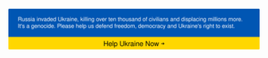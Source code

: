 [![Stand with Ukraine](https://raw.githubusercontent.com/vshymanskyy/StandWithUkraine/main/banner2-direct.svg)](https://savelife.in.ua/en/)
